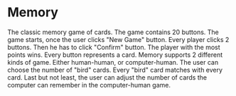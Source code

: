 # Memory
The classic memory game of cards. The game contains 20 buttons. The game starts, once the user clicks "New Game" button. Every player clicks 2 buttons. Then he has to click "Confirm" button. The player with the most points wins. Every button represents a card. Memory supports 2 different kinds of game. Either human-human, or computer-human. The user can choose the number of "bird" cards. Every "bird" card matches with every card. Last but not least, the user can adjust the number of cards the computer can remember in the computer-human game.
